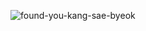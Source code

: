 ![found-you-kang-sae-byeok](https://github.com/user-attachments/assets/7c31ecaa-94a9-427a-a045-3a70c5d4d92d)
